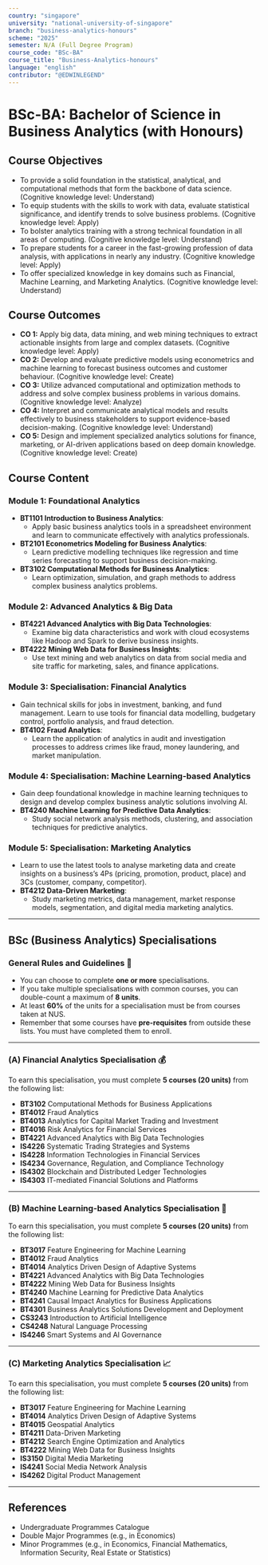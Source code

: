 ```yaml
---
country: "singapore"
university: "national-university-of-singapore"
branch: "business-analytics-honours"
scheme: "2025"
semester: N/A (Full Degree Program)
course_code: "BSc-BA"
course_title: "Business-Analytics-honours"
language: "english"
contributor: "@EDWINLEGEND"
---
```


# BSc-BA: Bachelor of Science in Business Analytics (with Honours)

## Course Objectives

* To provide a solid foundation in the statistical, analytical, and computational methods that form the backbone of data science. (Cognitive knowledge level: Understand)
* To equip students with the skills to work with data, evaluate statistical significance, and identify trends to solve business problems. (Cognitive knowledge level: Apply)
* To bolster analytics training with a strong technical foundation in all areas of computing. (Cognitive knowledge level: Understand)
* To prepare students for a career in the fast-growing profession of data analysis, with applications in nearly any industry. (Cognitive knowledge level: Apply)
* To offer specialized knowledge in key domains such as Financial, Machine Learning, and Marketing Analytics. (Cognitive knowledge level: Understand)

## Course Outcomes
* **CO 1:** Apply big data, data mining, and web mining techniques to extract actionable insights from large and complex datasets. (Cognitive knowledge level: Apply)
* **CO 2:** Develop and evaluate predictive models using econometrics and machine learning to forecast business outcomes and customer behaviour. (Cognitive knowledge level: Create)
* **CO 3:** Utilize advanced computational and optimization methods to address and solve complex business problems in various domains. (Cognitive knowledge level: Analyze)
* **CO 4:** Interpret and communicate analytical models and results effectively to business stakeholders to support evidence-based decision-making. (Cognitive knowledge level: Understand)
* **CO 5:** Design and implement specialized analytics solutions for finance, marketing, or AI-driven applications based on deep domain knowledge. (Cognitive knowledge level: Create)

## Course Content

### Module 1: Foundational Analytics
* **BT1101 Introduction to Business Analytics**:
    * Apply basic business analytics tools in a spreadsheet environment and learn to communicate effectively with analytics professionals.
* **BT2101 Econometrics Modeling for Business Analytics**:
    * Learn predictive modelling techniques like regression and time series forecasting to support business decision-making.
* **BT3102 Computational Methods for Business Analytics**:
    * Learn optimization, simulation, and graph methods to address complex business analytics problems.

### Module 2: Advanced Analytics & Big Data
* **BT4221 Advanced Analytics with Big Data Technologies**:
    * Examine big data characteristics and work with cloud ecosystems like Hadoop and Spark to derive business insights.
* **BT4222 Mining Web Data for Business Insights**:
    * Use text mining and web analytics on data from social media and site traffic for marketing, sales, and finance applications.

### Module 3: Specialisation: Financial Analytics
* Gain technical skills for jobs in investment, banking, and fund management. Learn to use tools for financial data modelling, budgetary control, portfolio analysis, and fraud detection.
* **BT4102 Fraud Analytics**:
    * Learn the application of analytics in audit and investigation processes to address crimes like fraud, money laundering, and market manipulation.

### Module 4: Specialisation: Machine Learning-based Analytics
* Gain deep foundational knowledge in machine learning techniques to design and develop complex business analytic solutions involving AI.
* **BT4240 Machine Learning for Predictive Data Analytics**:
    * Study social network analysis methods, clustering, and association techniques for predictive analytics.

### Module 5: Specialisation: Marketing Analytics
* Learn to use the latest tools to analyse marketing data and create insights on a business’s 4Ps (pricing, promotion, product, place) and 3Cs (customer, company, competitor).
* **BT4212 Data-Driven Marketing**:
    * Study marketing metrics, data management, market response models, segmentation, and digital media marketing analytics.

---

## BSc (Business Analytics) Specialisations

### General Rules and Guidelines 📝
* You can choose to complete **one or more** specialisations.
* If you take multiple specialisations with common courses, you can double-count a maximum of **8 units**.
* At least **60%** of the units for a specialisation must be from courses taken at NUS.
* Remember that some courses have **pre-requisites** from outside these lists. You must have completed them to enroll.

---

### (A) Financial Analytics Specialisation 💰
To earn this specialisation, you must complete **5 courses (20 units)** from the following list:

* **BT3102** Computational Methods for Business Applications
* **BT4012** Fraud Analytics
* **BT4013** Analytics for Capital Market Trading and Investment
* **BT4016** Risk Analytics for Financial Services
* **BT4221** Advanced Analytics with Big Data Technologies
* **IS4226** Systematic Trading Strategies and Systems
* **IS4228** Information Technologies in Financial Services
* **IS4234** Governance, Regulation, and Compliance Technology
* **IS4302** Blockchain and Distributed Ledger Technologies
* **IS4303** IT-mediated Financial Solutions and Platforms

---

### (B) Machine Learning-based Analytics Specialisation 🤖
To earn this specialisation, you must complete **5 courses (20 units)** from the following list:

* **BT3017** Feature Engineering for Machine Learning
* **BT4012** Fraud Analytics
* **BT4014** Analytics Driven Design of Adaptive Systems
* **BT4221** Advanced Analytics with Big Data Technologies
* **BT4222** Mining Web Data for Business Insights
* **BT4240** Machine Learning for Predictive Data Analytics
* **BT4241** Causal Impact Analytics for Business Applications
* **BT4301** Business Analytics Solutions Development and Deployment
* **CS3243** Introduction to Artificial Intelligence
* **CS4248** Natural Language Processing
* **IS4246** Smart Systems and AI Governance

---

### (C) Marketing Analytics Specialisation 📈
To earn this specialisation, you must complete **5 courses (20 units)** from the following list:

* **BT3017** Feature Engineering for Machine Learning
* **BT4014** Analytics Driven Design of Adaptive Systems
* **BT4015** Geospatial Analytics
* **BT4211** Data-Driven Marketing
* **BT4212** Search Engine Optimization and Analytics
* **BT4222** Mining Web Data for Business Insights
* **IS3150** Digital Media Marketing
* **IS4241** Social Media Network Analysis
* **IS4262** Digital Product Management

---

## References

* Undergraduate Programmes Catalogue
* Double Major Programmes (e.g., in Economics)
* Minor Programmes (e.g., in Economics, Financial Mathematics, Information Security, Real Estate or Statistics)